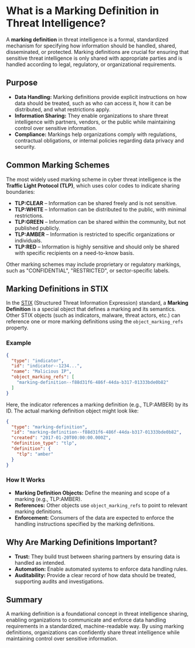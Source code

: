 # What is a Marking Definition in Threat Intelligence?

A **marking definition** in threat intelligence is a formal, standardized mechanism for specifying how information should be handled, shared, disseminated, or protected. Marking definitions are crucial for ensuring that sensitive threat intelligence is only shared with appropriate parties and is handled according to legal, regulatory, or organizational requirements.

## Purpose

- **Data Handling:** Marking definitions provide explicit instructions on how data should be treated, such as who can access it, how it can be distributed, and what restrictions apply.
- **Information Sharing:** They enable organizations to share threat intelligence with partners, vendors, or the public while maintaining control over sensitive information.
- **Compliance:** Markings help organizations comply with regulations, contractual obligations, or internal policies regarding data privacy and security.

## Common Marking Schemes

The most widely used marking scheme in cyber threat intelligence is the **Traffic Light Protocol (TLP)**, which uses color codes to indicate sharing boundaries:

- **TLP:CLEAR** – Information can be shared freely and is not sensitive.
- **TLP:WHITE** – Information can be distributed to the public, with minimal restrictions.
- **TLP:GREEN** – Information can be shared within the community, but not published publicly.
- **TLP:AMBER** – Information is restricted to specific organizations or individuals.
- **TLP:RED** – Information is highly sensitive and should only be shared with specific recipients on a need-to-know basis.

Other marking schemes may include proprietary or regulatory markings, such as "CONFIDENTIAL", "RESTRICTED", or sector-specific labels.

## Marking Definitions in STIX

In the [STIX](https://oasis-open.github.io/cti-documentation/stix/intro) (Structured Threat Information Expression) standard, a **Marking Definition** is a special object that defines a marking and its semantics. Other STIX objects (such as indicators, malware, threat actors, etc.) can reference one or more marking definitions using the `object_marking_refs` property.

### Example

```json
{
  "type": "indicator",
  "id": "indicator--1234...",
  "name": "Malicious IP",
  "object_marking_refs": [
    "marking-definition--f88d31f6-486f-44da-b317-01333bde0b82"
  ]
}
```

Here, the indicator references a marking definition (e.g., TLP:AMBER) by its ID. The actual marking definition object might look like:

```json
{
  "type": "marking-definition",
  "id": "marking-definition--f88d31f6-486f-44da-b317-01333bde0b82",
  "created": "2017-01-20T00:00:00.000Z",
  "definition_type": "tlp",
  "definition": {
    "tlp": "amber"
  }
}
```

### How It Works

- **Marking Definition Objects:** Define the meaning and scope of a marking (e.g., TLP:AMBER).
- **References:** Other objects use `object_marking_refs` to point to relevant marking definitions.
- **Enforcement:** Consumers of the data are expected to enforce the handling instructions specified by the marking definitions.

## Why Are Marking Definitions Important?

- **Trust:** They build trust between sharing partners by ensuring data is handled as intended.
- **Automation:** Enable automated systems to enforce data handling rules.
- **Auditability:** Provide a clear record of how data should be treated, supporting audits and investigations.

## Summary

A marking definition is a foundational concept in threat intelligence sharing, enabling organizations to communicate and enforce data handling requirements in a standardized, machine-readable way. By using marking definitions, organizations can confidently share threat intelligence while maintaining control over sensitive information.
